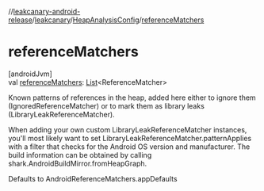 //[leakcanary-android-release](../../../index.md)/[leakcanary](../index.md)/[HeapAnalysisConfig](index.md)/[referenceMatchers](reference-matchers.md)

# referenceMatchers

[androidJvm]\
val [referenceMatchers](reference-matchers.md): [List](https://kotlinlang.org/api/latest/jvm/stdlib/kotlin.collections/-list/index.html)&lt;ReferenceMatcher&gt;

Known patterns of references in the heap, added here either to ignore them (IgnoredReferenceMatcher) or to mark them as library leaks (LibraryLeakReferenceMatcher).

When adding your own custom LibraryLeakReferenceMatcher instances, you'll most likely want to set LibraryLeakReferenceMatcher.patternApplies with a filter that checks for the Android OS version and manufacturer. The build information can be obtained by calling shark.AndroidBuildMirror.fromHeapGraph.

Defaults to AndroidReferenceMatchers.appDefaults
